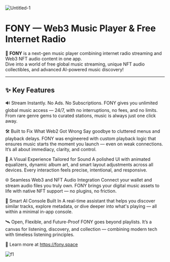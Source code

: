 
![Untitled-1](https://github.com/user-attachments/assets/c11d64c3-9355-4d07-9be4-3cc3aa3841fe)

# FONY — Web3 Music Player & Free Internet Radio

🎵 **FONY** is a next-gen music player combining internet radio streaming and Web3 NFT audio content in one app.  
Dive into a world of free global music streaming, unique NFT audio collectibles, and advanced AI-powered music discovery!

---

## ✨ Key Features

🔊 Stream Instantly. No Ads. No Subscriptions.
FONY gives you unlimited global music access — 24/7, with no interruptions, no fees, and no limits. From rare genre gems to curated stations, music is always just one click away.

🛠️ Built to Fix What Web2 Got Wrong
Say goodbye to cluttered menus and playback delays. FONY was engineered with custom playback logic that ensures music starts the moment you launch — even on weak connections. It’s all about immediacy, clarity, and control.

🎨 A Visual Experience Tailored for Sound
A polished UI with animated equalizers, dynamic album art, and smart layout adjustments across all devices. Every interaction feels precise, intentional, and responsive.

🌐 Seamless Web3 and NFT Audio Integration
Connect your wallet and stream audio files you truly own. FONY brings your digital music assets to life with native NFT support — no plugins, no friction.

🤖 Smart AI Console Built In
A real-time assistant that helps you discover similar tracks, explore metadata, or dive deeper into what's playing — all within a minimal in-app console.

🛰️ Open, Flexible, and Future-Proof
FONY goes beyond playlists. It’s a canvas for listening, discovery, and collection — combining modern tech with timeless listening principles.

🔗 Learn more at https://fony.space


![f1](https://github.com/user-attachments/assets/1444d154-c293-46f2-b4ce-c945867c2df5)


